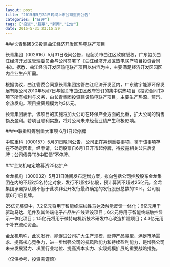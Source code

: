 ```yaml
---
layout: post
title: "2015年5月31日晚间上市公司重要公告"
categories: ["日评"]
tags: ["投资","股票","新闻","公告"]
date: 2015-5-31 23:15:59
---
```

###长青集团3亿投建曲江经济开发区热电联产项目

长青集团（002616）5月31日晚间公告，经韶关市曲江区政府授权，广东韶关曲江经济开发区管理委员会与公司签署了《曲江经济开发区热电联产项目投资合同书》。据悉，曲江经济开发区热电联产项目以供汽为主，主要满足经济开发区园区内企业生产所需。

根据协议，曲江管委会同意长青集团接管曲江经济开发区内，广东骏宇能源环保发展有限公司2010年5月7日与韶关市曲江区政府签订的集中供热项目《投资合同书》项下所有权利与义务，由长青集团投资建设热电联产项目，主要生产热源、蒸汽、余热发电。项目投资规模为约3亿元。

长青集团表示，该项目的实施将加大公司在环保产业方面的比重，扩大公司的销售额及盈利。若项目顺利实施，将对公司未来经营业绩产生积极影响。

###中联重科筹划重大事项 6月1日起停牌

中联重科（000157）5月31日晚间公告，公司正在筹划重要事项，鉴于该事项存在不确定因素，经申请，公司股票自6月1日开市起停牌，待披露相关公告后复牌；公司债券“08中联债”不停牌。

###金龙机电定增募资25亿扩产

金龙机电（300032）5月31日晚间发布定增方案，拟向包括公司控股股东金龙集团在内的不超过5名特定对象，发行不超过2亿股，预计募资不超过25亿元。金龙集团承诺拟认购不低于此次非公开发行最终确定的发行股份总数的10%。公司股票6月1日复牌。

25亿元募资中，7.2亿元将用于智能终端线性马达及触觉反馈一体化；6亿元用于驱动马达、组件及其终端电子产品生产线建设项目；6亿元将用于智能终端触控显示一体化项目；1.5亿元将用于微特电机新技术研发中心改造扩建项目；4.3亿元用于补充流动资金。

金龙机电称，此次发行，能促进公司扩大生产规模、延伸产品类型、满足市场需求、提高核心竞争力，进一步增强公司的抗风险能力和持续盈利能力，是增强公司未来发展潜力、巩固行业地位、提高资本实力、实现规模扩展的重要战略措施。

（仅供参考，投资需谨慎）
